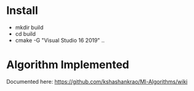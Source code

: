 # Install
* mkdir build
* cd build
* cmake -G "Visual Studio 16 2019" ..

# Algorithm Implemented

Documented here: https://github.com/kshashankrao/Ml-Algorithms/wiki

